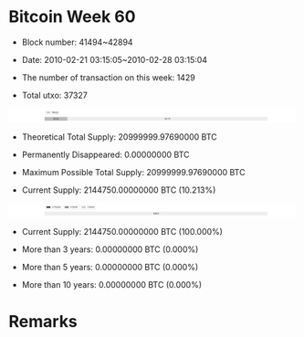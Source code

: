 # Bitcoin Week 60

- Block number: 41494~42894

- Date: 2010-02-21 03:15:05~2010-02-28 03:15:04

- The number of transaction on this week: 1429

- Total utxo: 37327

![](../images/mined_week60.png)

- Theoretical Total Supply: 20999999.97690000 BTC

- Permanently Disappeared: 0.00000000 BTC

- Maximum Possible Total Supply: 20999999.97690000 BTC

- Current Supply: 2144750.00000000 BTC (10.213%)

![](../images/year_week60.png)


- Current Supply: 2144750.00000000 BTC (100.000%)

- More than 3 years: 0.00000000 BTC (0.000%)

- More than 5 years: 0.00000000 BTC (0.000%)

- More than 10 years: 0.00000000 BTC (0.000%)

# Remarks


